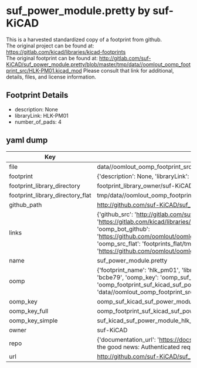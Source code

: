 # suf_power_module.pretty by suf-KiCAD  
This is a harvested standardized copy of a footprint from github.  
The original project can be found at:  
https://gitlab.com/kicad/libraries/kicad-footprints  
The original footprint can be found at:
http://gitlab.com/suf-KiCAD/suf_power_module.pretty/blob/master/tmp/data//oomlout_oomp_footprint_src/HLK-PM01.kicad_mod
Please consult that link for additional, details, files, and license information.  
## Footprint Details
* description: None  
* libraryLink: HLK-PM01  
* number_of_pads: 4  
## yaml dump  
| Key | Value |  
| --- | --- |  
| file | data//oomlout_oomp_footprint_src/suf_power_module.pretty/HLK-PM01.kicad_mod |  
| footprint | {'description': None, 'libraryLink': 'HLK-PM01', 'number_of_pads': 4} |  
| footprint_library_directory | footprint_library_owner/suf-KiCAD_suf_power_module.pretty |  
| footprint_library_directory_flat | tmp/data//oomlout_oomp_footprint_src/footprints_flat/suf_kicad_suf_power_module_hlk_pm01/working |  
| github_path | http://github.com/suf-KiCAD/suf_power_module.pretty/blob/master/tmp/data//oomlout_oomp_footprint_src/HLK-PM01.kicad_mod |  
| links | {'github_src': 'http://gitlab.com/suf-KiCAD/suf_power_module.pretty/blob/master/tmp/data//oomlout_oomp_footprint_src/HLK-PM01.kicad_mod', 'github_src_repo': 'https://gitlab.com/kicad/libraries/kicad-footprints', 'oomp_bot': 'tmp/data//oomlout_oomp_footprint_src/footprints/suf_kicad_suf_power_module_hlk_pm01/working', 'oomp_bot_github': 'https://github.com/oomlout/oomlout_oomp_footprint_bot/tree/main/tmp/data//oomlout_oomp_footprint_src/footprints/suf_kicad_suf_power_module_hlk_pm01/working', 'oomp_src_flat': 'footprints_flat/tmp/data//oomlout_oomp_footprint_src/footprints_flat/suf_kicad_suf_power_module_hlk_pm01/working', 'oomp_src_flat_github': 'https://github.com/oomlout/oomlout_oomp_footprint_src/tree/main/tmp/data//oomlout_oomp_footprint_src/footprints_flat/suf_kicad_suf_power_module_hlk_pm01/working'} |  
| name | suf_power_module.pretty |  
| oomp | {'footprint_name': 'hlk_pm01', 'library_name': 'suf_power_module', 'md5': 'bcbe79b4cb77ef2a99b01d2ad874661b', 'md5_10': 'bcbe79b4cb', 'md5_5': 'bcbe7', 'md5_6': 'bcbe79', 'oomp_key': 'oomp_suf_kicad_suf_power_module_hlk_pm01', 'oomp_key_extra': 'oomp_footprint_suf_kicad_suf_power_module_hlk_pm01', 'oomp_key_full': 'oomp_footprint_suf_kicad_suf_power_module_hlk_pm01_bcbe79', 'oomp_key_simple': 'suf_kicad_suf_power_module_hlk_pm01', 'original_filename': 'data//oomlout_oomp_footprint_src/suf_power_module.pretty/HLK-PM01.kicad_mod', 'owner_name': 'suf_kicad'} |  
| oomp_key | oomp_suf_kicad_suf_power_module_hlk_pm01 |  
| oomp_key_full | oomp_footprint_suf_kicad_suf_power_module_hlk_pm01 |  
| oomp_key_simple | suf_kicad_suf_power_module_hlk_pm01 |  
| owner | suf-KiCAD |  
| repo | {'documentation_url': 'https://docs.github.com/rest/overview/resources-in-the-rest-api#rate-limiting', 'message': "API rate limit exceeded for 84.66.142.224. (But here's the good news: Authenticated requests get a higher rate limit. Check out the documentation for more details.)"} |  
| url | http://github.com/suf-KiCAD/suf_power_module.pretty |  

